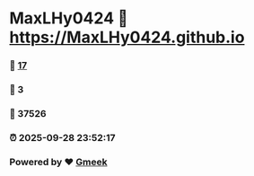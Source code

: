 # MaxLHy0424 :link: https://MaxLHy0424.github.io 
### :page_facing_up: [17](https://MaxLHy0424.github.io/tag.html) 
### :speech_balloon: 3 
### :hibiscus: 37526 
### :alarm_clock: 2025-09-28 23:52:17 
### Powered by :heart: [Gmeek](https://github.com/Meekdai/Gmeek)
